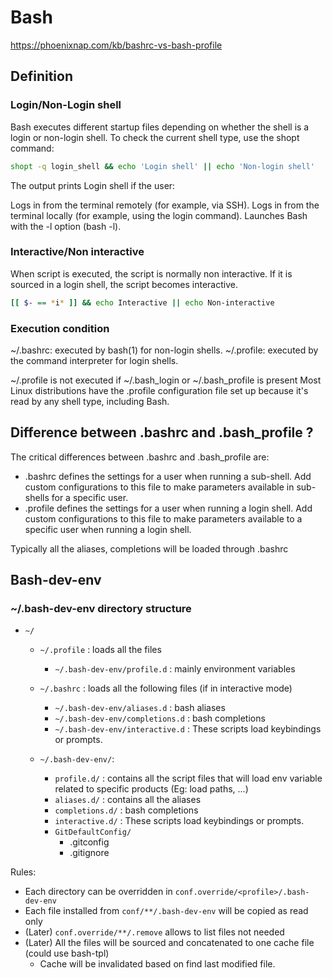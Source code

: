# Bash

<https://phoenixnap.com/kb/bashrc-vs-bash-profile>

## Definition

### Login/Non-Login shell

Bash executes different startup files depending on whether the shell is a login
or non-login shell. To check the current shell type, use the shopt command:

```bash
shopt -q login_shell && echo 'Login shell' || echo 'Non-login shell'
```

The output prints Login shell if the user:

Logs in from the terminal remotely (for example, via SSH). Logs in from the
terminal locally (for example, using the login command). Launches Bash with the
-l option (bash -l).

### Interactive/Non interactive

When script is executed, the script is normally non interactive. If it is
sourced in a login shell, the script becomes interactive.

```bash
[[ $- == *i* ]] && echo Interactive || echo Non-interactive
```

### Execution condition

~/.bashrc: executed by bash(1) for non-login shells. ~/.profile: executed by the
command interpreter for login shells.

~/.profile is not executed if ~/.bash_login or ~/.bash_profile is present Most
Linux distributions have the .profile configuration file set up because it's
read by any shell type, including Bash.

## Difference between .bashrc and .bash_profile ?

The critical differences between .bashrc and .bash_profile are:

- .bashrc defines the settings for a user when running a sub-shell. Add custom
  configurations to this file to make parameters available in sub-shells for a
  specific user.
- .profile defines the settings for a user when running a login shell. Add
  custom configurations to this file to make parameters available to a specific
  user when running a login shell.

Typically all the aliases, completions will be loaded through .bashrc

## Bash-dev-env

### ~/.bash-dev-env directory structure

- `~/`

  - `~/.profile` : loads all the files

    - `~/.bash-dev-env/profile.d` : mainly environment variables

  - `~/.bashrc` : loads all the following files (if in interactive mode)

    - `~/.bash-dev-env/aliases.d` : bash aliases
    - `~/.bash-dev-env/completions.d` : bash completions
    - `~/.bash-dev-env/interactive.d` : These scripts load keybindings or
      prompts.

  - `~/.bash-dev-env/`:
    - `profile.d/` : contains all the script files that will load env variable
      related to specific products (Eg: load paths, ...)
    - `aliases.d/` : contains all the aliases
    - `completions.d/` : bash completions
    - `interactive.d/` : These scripts load keybindings or prompts.
    - `GitDefaultConfig/`
      - .gitconfig
      - .gitignore

Rules:

- Each directory can be overridden in `conf.override/<profile>/.bash-dev-env`
- Each file installed from `conf/**/.bash-dev-env` will be copied as read only
- (Later) `conf.override/**/.remove` allows to list files not needed
- (Later) All the files will be sourced and concatenated to one cache file
  (could use bash-tpl)
  - Cache will be invalidated based on find last modified file.
